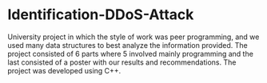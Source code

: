 # Identification-DDoS-Attack
University project in which the style of work was peer programming, and we used many data structures to best analyze the information provided. The project consisted of 6 parts where 5 involved mainly programming and the last consisted of a poster with our results and recommendations. The project was developed using C++. 
